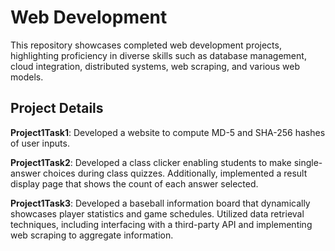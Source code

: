 # Web Development
This repository showcases completed web development projects, highlighting proficiency in diverse skills such as database management, cloud integration, distributed systems, web scraping, and various web models.


## Project Details
**Project1Task1**: Developed a website to compute MD-5 and SHA-256 hashes of user inputs.

**Project1Task2**: Developed a class clicker enabling students to make single-answer choices during class quizzes. Additionally, implemented a result display page that shows the count of each answer selected.

**Project1Task3**: Developed a baseball information board that dynamically showcases player statistics and game schedules. Utilized data retrieval techniques, including interfacing with a third-party API and implementing web scraping to aggregate information.



